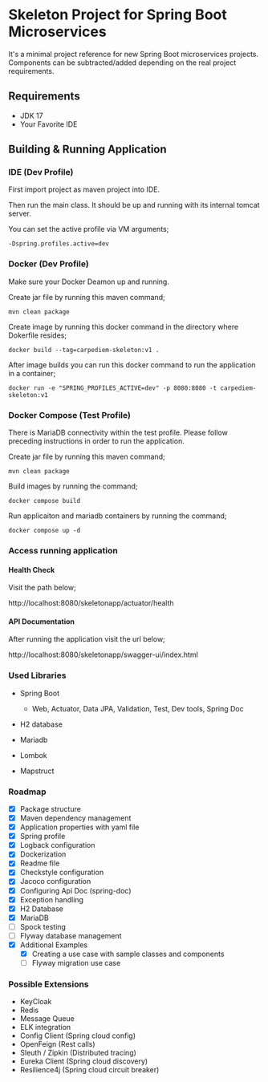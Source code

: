 # Skeleton Project for Spring Boot Microservices

It's a minimal project reference for new Spring Boot microservices projects. Components can be subtracted/added
depending on the real project requirements.

## Requirements

- JDK 17
- Your Favorite IDE

## Building & Running Application

### IDE (Dev Profile)

First import project as maven project into IDE.

Then run the main class. It should be up and running with its internal tomcat server.

You can set the active profile via VM arguments;

```shell
-Dspring.profiles.active=dev
```

### Docker (Dev Profile)

Make sure your Docker Deamon up and running.

Create jar file by running this maven command;

```shell
mvn clean package
```

Create image by running this docker command in the directory where Dokerfile resides;

```shell
docker build --tag=carpediem-skeleton:v1 .
```

After image builds you can run this docker command to run the application in a container;

```shell
docker run -e "SPRING_PROFILES_ACTIVE=dev" -p 8080:8080 -t carpediem-skeleton:v1
```

### Docker Compose (Test Profile)

There is MariaDB connectivity within the test profile. Please follow preceding instructions in order to run the
application.

Create jar file by running this maven command;

```shell
mvn clean package
```

Build images by running the command;

```shell
docker compose build
```

Run applicaiton and mariadb containers by running the command;

```shell
docker compose up -d
```

### Access running application

#### Health Check

Visit the path below;

http://localhost:8080/skeletonapp/actuator/health

#### API Documentation

After running the application visit the url below;

http://localhost:8080/skeletonapp/swagger-ui/index.html

### Used Libraries

- Spring Boot

    - Web, Actuator, Data JPA, Validation, Test, Dev tools, Spring Doc
- H2 database
- Mariadb
- Lombok
- Mapstruct

### Roadmap

- [x] Package structure
- [x] Maven dependency management
- [x] Application properties with yaml file
- [x] Spring profile
- [x] Logback configuration
- [x] Dockerization
- [x] Readme file
- [x] Checkstyle configuration
- [x] Jacoco configuration
- [x] Configuring Api Doc (spring-doc)
- [x] Exception handling
- [x] H2 Database
- [x] MariaDB
- [ ] Spock testing
- [ ] Flyway database management
- [x] Additional Examples
    - [x] Creating a use case with sample classes and components
    - [ ] Flyway migration use case

### Possible Extensions

- KeyCloak
- Redis
- Message Queue
- ELK integration
- Config Client (Spring cloud config)
- OpenFeign (Rest calls)
- Sleuth / Zipkin (Distributed tracing)
- Eureka Client (Spring cloud discovery)
- Resilience4j (Spring cloud circuit breaker)